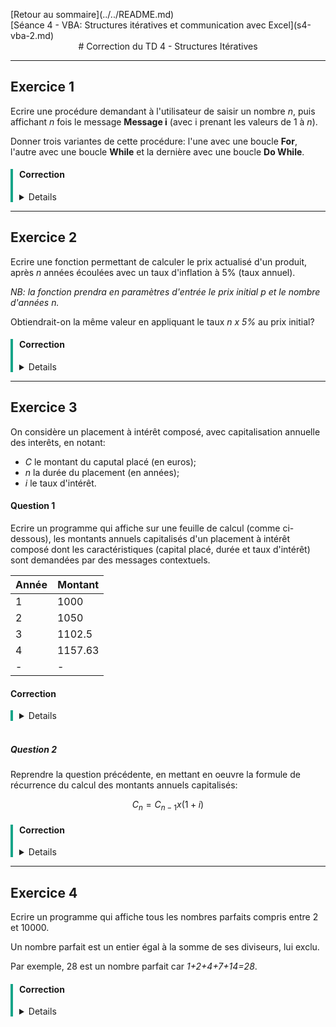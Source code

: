<p style="text-align:left;">
    [Retour au sommaire](../../README.md)
    <span style="float:right;">
        [Séance 4 - VBA: Structures itératives et communication avec Excel](s4-vba-2.md)
    </span>
</p>

<div style="text-align:center;">
# Correction du TD 4 - Structures Itératives
</div>

---

## Exercice 1

Ecrire une procédure demandant à l'utilisateur de saisir un nombre *n*, puis affichant *n* fois le message **Message i** (avec i prenant les valeurs de 1 à *n*).

Donner trois variantes de cette procédure: l'une avec une boucle **For**, l'autre avec une boucle **While** et la dernière avec une boucle **Do While**.

<div style="border-left:solid #17a589 4px;padding-left:10px; ">

#### Correction

<details>

```vb
Sub exo1()
    Dim n As Integer
    Dim i As Integer
    
    n = InputBox("Entrez un nombre", "Nombre")
    
    For i = 1 To n ' Variante For'
        MsgBox "Message " & i
    Next i
    
    i = 1
    While i <= n 'Variante While'
        MsgBox "Message " & i
        i = i + 1
    Wend
    
    i = 1
    Do While i <= n 'Variante Do While'
        MsgBox "Message " & i
        i = i + 1
    Loop
End Sub
```

</details>
</div>

---

## Exercice 2

Ecrire une fonction permettant de calculer le prix actualisé d'un produit, après *n* années écoulées avec un taux d'inflation à 5% (taux annuel).

*NB: la fonction prendra en paramètres d'entrée le prix initial p et le nombre d'années n.*

Obtiendrait-on la même valeur en appliquant le taux *n x 5%* au prix initial?

<div style="border-left:solid #17a589 4px;padding-left:10px; ">

#### Correction

<details>

```vb
Function prixActualise(p As Double, n As Integer) As Double
    Dim i As Integer
    Dim prix As Double
    
    prix = p
    
    For i = 1 To n
        prix = prix * 1.05
    Next i
    
    prixActualise = prix
End Function

Sub afficherPrixActualise()
    Dim p As Double
    Dim n As Integer
    
    p = InputBox("Entrez le prix initial", "Prix")
    n = InputBox("Entrez le nombre d'années", "Années")
    
    MsgBox "Le prix actualisé est de " & prixActualise(p, n)
End Sub
```

</details>
</div>

---

## Exercice 3

On considère un placement à intérêt composé, avec capitalisation annuelle des interêts, en notant:

- *C* le montant du caputal placé (en euros);
- *n* la durée du placement (en années);
- *i* le taux d'intérêt.


#### Question 1

Ecrire un programme qui affiche sur une feuille de calcul (comme ci-dessous), les montants annuels capitalisés d'un placement à intérêt composé dont les caractéristiques (capital placé, durée et taux d'intérêt) sont demandées par des messages contextuels.

| Année | Montant |
|-------|---------|
| 1     | 1000    |
| 2     | 1050    |
| 3     | 1102.5  |
| 4     | 1157.63 |
| -     | -       |

#### Correction

<div style="border-left:solid #17a589 4px;padding-left:10px; ">
<details>

```vb
Sub exo3q1()
    Dim C As Double
    Dim n As Integer
    Dim i As Double
    Dim j As Integer
    
    C = InputBox("Entrez le capital placé", "Capital")
    n = InputBox("Entrez la durée du placement", "Durée")
    i = InputBox("Entrez le taux d'intérêt", "Taux")
    
    Cells(1, 1) = "Année"
    Cells(1, 2) = "Montant"
    
    For j = 1 To n
        Cells(j + 1, 1) = j
        Cells(j + 1, 2) = C * (1 + i) ^ j
    Next j
End Sub
```

</details>
</div>

<br>

##### Question 2

Reprendre la question précédente, en mettant en oeuvre la formule de récurrence du calcul des montants annuels capitalisés:

$$ C_{n} = C_{n-1} x (1+i) $$

<div style="border-left:solid #17a589 4px;padding-left:10px; ">

#### Correction

<details>

```vb
Sub exo3q2()
    Dim C As Double
    Dim n As Integer
    Dim i As Double
    Dim j As Integer
    
    C = InputBox("Entrez le capital placé", "Capital")
    n = InputBox("Entrez la durée du placement", "Durée")
    i = InputBox("Entrez le taux d'intérêt", "Taux")
    
    Cells(1, 1) = "Année"
    Cells(1, 2) = "Montant"
    
    For j = 1 To n
        Cells(j + 1, 1) = j
        Cells(j + 1, 2) = C * (1 + i) ^ j
    Next j
End Sub
```

</details>
</div>

---

## Exercice 4

Ecrire un programme qui affiche tous les nombres parfaits compris entre 2 et 10000.

Un nombre parfait est un entier égal à la somme de ses diviseurs, lui exclu.

Par exemple, 28 est un nombre parfait car *1+2+4+7+14=28*.

<div style="border-left:solid #17a589 4px;padding-left:10px; ">

#### Correction

<details>

```vb
Sub exo4()
    Dim nombre As Integer
    Dim diviseur As Integer
    Dim somme As Integer
    
    For nombre = 2 To 10000
        somme = 0
        For diviseur = 1 To nombre - 1
            If nombre Mod diviseur = 0 Then
                somme = somme + diviseur
            End If
        Next diviseur
        If somme = nombre Then
            MsgBox nombre
        End If
    Next nombre
End Sub
```

</details>
</div>